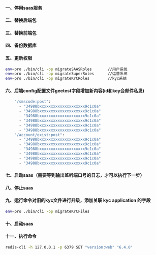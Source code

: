 #### 一、停用saas服务
#### 二、替换后端包
#### 三、替换前端包
#### 四、备份数据库

#### 五、更新权限
```bash
env=pro ./bin/cli -op migrateSAASRoles       //用户系统
env=pro ./bin/cli -op migrateSuperRoles      //运营系统
env=pro ./bin/cli -op migrateKYCRoles        //kyc系统
```
#### 六、后端config配置文件geetest字段增加新内容(id和key会邮件私发)
```bash
    "/smscode:post":
      - "34988bxxxxxxxxxxxxxxxxxxxx9c1c0a"
      - "34988bxxxxxxxxxxxxxxxxxxxx9c1c0a"
      - "34988bxxxxxxxxxxxxxxxxxxxx9c1c0a"
      - "34988bxxxxxxxxxxxxxxxxxxxx9c1c0a"
      - "34988bxxxxxxxxxxxxxxxxxxxx9c1c0a"
      - "34988bxxxxxxxxxxxxxxxxxxxx9c1c0a"
    "/account/exist:post":
      - "34988bxxxxxxxxxxxxxxxxxxxx9c1c0a"
      - "34988bxxxxxxxxxxxxxxxxxxxx9c1c0a"
      - "34988bxxxxxxxxxxxxxxxxxxxx9c1c0a"
      - "34988bxxxxxxxxxxxxxxxxxxxx9c1c0a"
      - "34988bxxxxxxxxxxxxxxxxxxxx9c1c0a"
      - "34988bxxxxxxxxxxxxxxxxxxxx9c1c0a"
```
#### 七、启动saas（需要等到输出监听端口号的日志，才可以执行下一步）
#### 八、停止saas
#### 九、运行命令对旧的kyc文件进行升级，添加关联 kyc application 的字段
```bash
env=pro ./bin/cli -op migrateKYCFiles
```

#### 十、启动saas

#### 十一、执行命令
 ```bash
 redis-cli -h 127.0.0.1 -p 6379 SET "version:web" "6.4.0"
 ```
